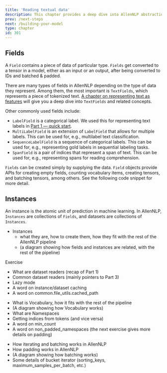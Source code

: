 ```yaml
---
title: 'Reading textual data'
description: This chapter provides a deep dive into AllenNLP abstractions that are essential for reading textual data, including fields and instances, dataset readers, vocabulary, and how batching is handled in AllenNLP
prev: /next-steps
next: /building-your-model
type: chapter
id: 301
---
```


<exercise id="1" title="Fields and instances">

## Fields

A `Field` contains a piece of data of particular type. `Fields` get converted to a tensor in a model, either as an input or an output, after being converted to IDs and batched & padded. 

There are many types of fields in AllenNLP depending on the type of data they represent. Among them, the most important is `TextFields`, which represents a piece of tokenized text. [A chapter on representing text as features](/representing-text-as-features) will give you a deep dive into `TextFields` and related concepts.

Other commonly used fields include:

* `LabelField` is a categorical label. We used this for representing text labels in [Part 1 — quick start](/your-first-model).
* `MultiLabelField` is an extension of `LabelField` that allows for multiple labels. This can be used for, e.g., multilabel text classification.
* `SequenceLabelField` is a sequence of categorical labels. This can be used for, e.g., representing gold labels in sequential labeling tasks.
* `SpanField` is a pair of indices that represent a span of text. This can be used for, e.g., representing spans for reading comprehension.

`Fields` can be created simply by supplying the data. `Field` objects provide APIs for creating empty fields, counting vocabulary items, creating tensors, and batching tensors, among others. See the following code snippet for more detail.

<codeblock source="reading-textual-data/fields"></codeblock>

## Instances

An instance is the atomic unit of prediction in machine learning. In AllenNLP, `Instances` are collections of `Fields`, and datasets are collections of `Instances`.

* Instances
    * what they are, how to create them, how they fit with the rest of the AllenNLP pipeline
    * (a diagram showing how fields and instances are related, with the rest of the pipeline)

Exercise

</exercise>

<exercise id="2" title="Dataset readers">

* What are dataset readers (recap of Part 1)
* Common dataset readers (mainly pointers to Part 3)
* Lazy mode
* A word on instance/dataset caching
* A word on common.file_utils.cached_path

</exercise>

<exercise id="3" title="Vocabulary">

* What is Vocabulary, how it fits with the rest of the pipeline
* (A diagram showing how Vocabulary works)
* What are Namespaces
* Getting indices from tokens (and vice versa)
* A word on min_count
* A word on non_padded_namespaces (the next exercise gives more details on padding)

</exercise>

<exercise id="4" title="Iterators, batching, and padding">

* How iterating and batching works in AllenNLP
* How padding works in AllenNLP
* (A diagram showing how batching works)
* Some details of bucket iterator (sorting_keys, maximum_samples_per_batch, etc.)

</exercise>
